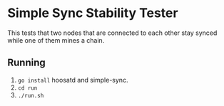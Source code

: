 # Simple Sync Stability Tester
This tests that two nodes that are connected to each other
stay synced while one of them mines a chain.

## Running
 1. `go install` hoosatd and simple-sync.
 2. `cd run`
 3. `./run.sh`


